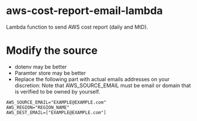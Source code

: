 # aws-cost-report-email-lambda

Lambda function to send AWS cost report (daily and MtD).

# Modify the source

- dotenv may be better
- Paramter store may be better
- Replace the following part with actual emails addresses on your discretion: Note that AWS_SOURCE_EMAIL must be email or domain that is verified to be owned by yourself.

```
AWS_SOURCE_EMAIL="EXAMPLE@EXAMPLE.com"
AWS_REGION="REGION_NAME"
AWS_DEST_EMAIL=["EXAMPLE@EXAMPLE.com"]
```
